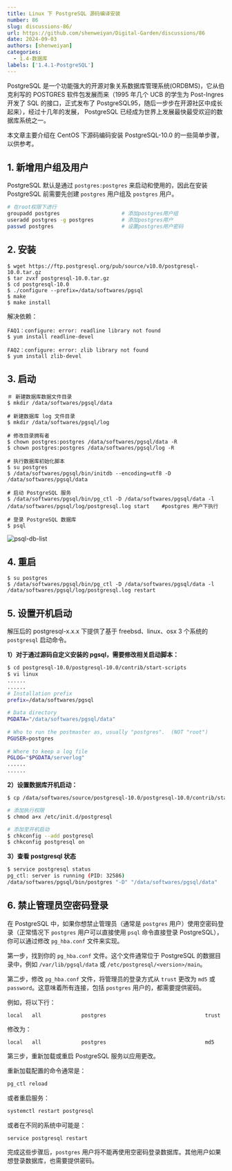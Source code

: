 ```yaml
---
title: Linux 下 PostgreSQL 源码编译安装
number: 86
slug: discussions-86/
url: https://github.com/shenweiyan/Digital-Garden/discussions/86
date: 2024-09-03
authors: [shenweiyan]
categories: 
  - 1.4-数据库
labels: ['1.4.1-PostgreSQL']
---
```


PostgreSQL 是一个功能强大的开源对象关系数据库管理系统(ORDBMS)，它从伯克利写的 POSTGRES 软件包发展而来（1995 年几个 UCB 的学生为 Post-Ingres 开发了 SQL 的接口，正式发布了 PostgreSQL95，随后一步步在开源社区中成长起来），经过十几年的发展， PostgreSQL 已经成为世界上发展最快最受欢迎的数据库系统之一。

本文章主要介绍在 CentOS 下源码编码安装 PostgreSQL-10.0 的一些简单步骤，以供参考。

<!-- more -->

## 1. 新增用户组及用户

PostgreSQL 默认是通过 `postgres:postgres` 来启动和使用的，因此在安装 PostgreSQL 前需要先创建 `postgres` 用户组及 `postgres` 用户。

```bash
# 在root权限下进行
groupadd postgres                    # 添加postgres用户组
useradd postgres -g postgres         # 添加postgres用户
passwd postgres                      # 设置postgres用户密码
```

## 2. 安装

```
$ wget https://ftp.postgresql.org/pub/source/v10.0/postgresql-10.0.tar.gz
$ tar zvxf postgresql-10.0.tar.gz
$ cd postgresql-10.0
$ ./configure --prefix=/data/softwares/pgsql
$ make
$ make install
```

解决依赖：

```
FAQ1：configure: error: readline library not found
$ yum install readline-devel

FAQ2：configure: error: zlib library not found
$ yum install zlib-devel
```

## 3. 启动

```
＃ 新建数据库数据文件目录
$ mkdir /data/softwares/pgsql/data
 
# 新建数据库 log 文件目录
$ mkdir /data/softwares/pgsql/log
 
# 修改目录拥有者
$ chown postgres:postgres /data/softwares/pgsql/data -R
$ chown postgres:postgres /data/softwares/pgsql/log -R
 
# 执行数据库初始化脚本
$ su postgres
$ /data/softwares/pgsql/bin/initdb --encoding=utf8 -D /data/softwares/pgsql/data
 
# 启动 PostgreSQL 服务
$ /data/softwares/pgsql/bin/pg_ctl -D /data/softwares/pgsql/data -l /data/softwares/pgsql/log/postgresql.log start    #postgres 用户下执行
 
# 登录 PostgreSQL 数据库
$ psql
```

![psql-db-list](https://kg.weiyan.cc/2024/09/psql-db-list.webp)

## 4. 重启

```
$ su postgres
$ /data/softwares/pgsql/bin/pg_ctl -D /data/softwares/pgsql/data -l /data/softwares/pgsql/log/postgresql.log restart
```

## 5. 设置开机启动

解压后的 postgresql-x.x.x 下提供了基于 freebsd、linux、osx 3 个系统的 `postgresql` 启动命令。

**1）对于通过源码自定义安装的 pgsql，需要修改相关启动脚本：**

```bash
$ cd postgresql-10.0/postgresql-10.0/contrib/start-scripts
$ vi linux
......
......
# Installation prefix
prefix=/data/softwares/pgsql
  
# Data directory
PGDATA="/data/softwares/pgsql/data"
  
# Who to run the postmaster as, usually "postgres".  (NOT "root")
PGUSER=postgres
  
# Where to keep a log file
PGLOG="$PGDATA/serverlog"
......
......
```

**2）设置数据库开机启动：**

```bash
$ cp /data/softwares/source/postgresql-10.0/postgresql-10.0/contrib/start-scripts/linux /etc/init.d/postgresql

# 添加执行权限
$ chmod a+x /etc/init.d/postgresql

# 添加至开机启动
$ chkconfig --add postgresql
$ chkconfig postgresql on
```

**3）查看 postgresql 状态**

```bash
$ service postgresql status
pg_ctl: server is running (PID: 32586)
/data/softwares/pgsql/bin/postgres "-D" "/data/softwares/pgsql/data"
```

## 6. 禁止管理员空密码登录

在 PostgreSQL 中，如果你想禁止管理员（通常是 `postgres` 用户）使用空密码登录（正常情况下 `postgres` 用户可以直接使用 `psql` 命令直接登录 PostgreSQL），你可以通过修改 `pg_hba.conf` 文件来实现。

第一步，找到你的 `pg_hba.conf` 文件。这个文件通常位于 PostgreSQL 的数据目录中，例如 `/var/lib/pgsql/data` 或 `/etc/postgresql/<version>/main`。

第二步，修改 `pg_hba.conf` 文件，将管理员的登录方式从 `trust` 更改为 `md5` 或 `password`。这意味着所有连接，包括 `postgres` 用户的，都需要提供密码。

例如，将以下行：
```
local   all             postgres                                trust
```

修改为：
```
local   all             postgres                                md5
```

第三步，重新加载或重启 PostgreSQL 服务以应用更改。

重新加载配置的命令通常是：
```bash
pg_ctl reload
```

或者重启服务：
```bash
systemctl restart postgresql
```

或者在不同的系统中可能是：
```bash
service postgresql restart
```

完成这些步骤后，`postgres` 用户将不能再使用空密码登录数据库。其他用户如果想登录数据库，也需要提供密码。


<script src="https://giscus.app/client.js"
	data-repo="shenweiyan/Digital-Garden"
	data-repo-id="R_kgDOKgxWlg"
	data-mapping="number"
	data-term="86"
	data-reactions-enabled="1"
	data-emit-metadata="0"
	data-input-position="bottom"
	data-theme="light"
	data-lang="zh-CN"
	crossorigin="anonymous"
	async>
</script>
